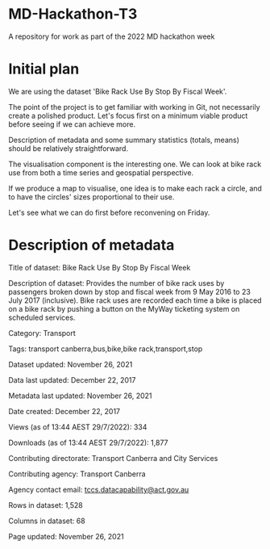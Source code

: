# MD-Hackathon-T3
A repository for work as part of the 2022 MD hackathon week

# Initial plan
We are using the dataset 'Bike Rack Use By Stop By Fiscal Week'.

The point of the project is to get familiar with working in Git, not necessarily create a polished product. Let's focus first on a minimum viable product before seeing if we can achieve more.

Description of metadata and some summary statistics (totals, means) should be relatively straightforward.

The visualisation component is the interesting one. We can look at bike rack use from both a time series and geospatial perspective.

If we produce a map to visualise, one idea is to make each rack a circle, and to have the circles' sizes proportional to their use.

Let's see what we can do first before reconvening on Friday.

# Description of metadata
Title of dataset: Bike Rack Use By Stop By Fiscal Week

Description of dataset: Provides the number of bike rack uses by passengers broken down by stop and fiscal week from 9 May 2016 to 23 July 2017 (inclusive). Bike rack uses are recorded each time a bike is placed on a bike rack by pushing a button on the MyWay ticketing system on scheduled services.

Category: Transport

Tags: transport canberra,bus,bike,bike rack,transport,stop

Dataset updated: November 26, 2021

Data last updated: December 22, 2017

Metadata last updated: November 26, 2021

Date created: December 22, 2017

Views (as of 13:44 AEST 29/7/2022): 334

Downloads (as of 13:44 AEST 29/7/2022): 1,877

Contributing directorate: Transport Canberra and City Services

Contributing agency: Transport Canberra

Agency contact email: tccs.datacapability@act.gov.au

Rows in dataset: 1,528

Columns in dataset: 68

Page updated: November 26, 2021

